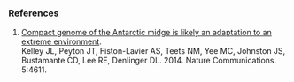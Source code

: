 ### References

1.  [Compact genome of the Antarctic midge is likely an adaptation to an
    extreme environment](http://europepmc.org/abstract/MED/25118180).\
    Kelley JL, Peyton JT, Fiston-Lavier AS, Teets NM, Yee MC, Johnston
    JS, Bustamante CD, Lee RE, Denlinger DL. 2014. Nature
    Communications. 5:4611.
